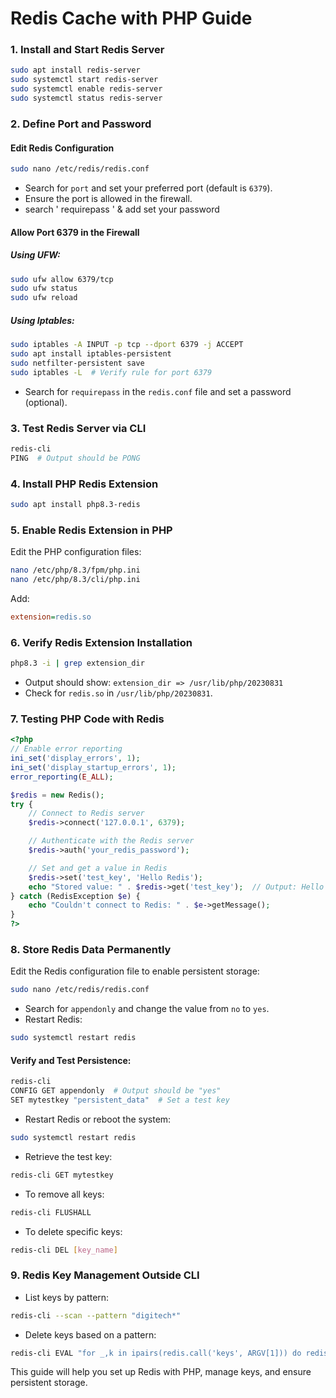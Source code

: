 # Redis Cache with PHP Guide

### 1. Install and Start Redis Server
```bash
sudo apt install redis-server
sudo systemctl start redis-server
sudo systemctl enable redis-server
sudo systemctl status redis-server
```

### 2. Define Port and Password
#### Edit Redis Configuration
```bash
sudo nano /etc/redis/redis.conf
```

- Search for `port` and set your preferred port (default is `6379`).
- Ensure the port is allowed in the firewall.
- search ' requirepass ' & add set your password

#### Allow Port 6379 in the Firewall
##### Using UFW:
```bash
sudo ufw allow 6379/tcp
sudo ufw status
sudo ufw reload
```

##### Using Iptables:
```bash
sudo iptables -A INPUT -p tcp --dport 6379 -j ACCEPT
sudo apt install iptables-persistent
sudo netfilter-persistent save
sudo iptables -L  # Verify rule for port 6379
```

- Search for `requirepass` in the `redis.conf` file and set a password (optional).

### 3. Test Redis Server via CLI
```bash
redis-cli
PING  # Output should be PONG
```

### 4. Install PHP Redis Extension
```bash
sudo apt install php8.3-redis
```

### 5. Enable Redis Extension in PHP
Edit the PHP configuration files:

```bash
nano /etc/php/8.3/fpm/php.ini
nano /etc/php/8.3/cli/php.ini
```
Add:
```ini
extension=redis.so
```

### 6. Verify Redis Extension Installation
```bash
php8.3 -i | grep extension_dir
```
- Output should show: `extension_dir => /usr/lib/php/20230831`
- Check for `redis.so` in `/usr/lib/php/20230831`.

### 7. Testing PHP Code with Redis
```php
<?php
// Enable error reporting
ini_set('display_errors', 1);
ini_set('display_startup_errors', 1);
error_reporting(E_ALL);

$redis = new Redis();
try {
    // Connect to Redis server
    $redis->connect('127.0.0.1', 6379);

    // Authenticate with the Redis server
    $redis->auth('your_redis_password'); 

    // Set and get a value in Redis
    $redis->set('test_key', 'Hello Redis');
    echo "Stored value: " . $redis->get('test_key');  // Output: Hello Redis
} catch (RedisException $e) {
    echo "Couldn't connect to Redis: " . $e->getMessage();
}
?>
```

### 8. Store Redis Data Permanently
Edit the Redis configuration file to enable persistent storage:
```bash
sudo nano /etc/redis/redis.conf
```
- Search for `appendonly` and change the value from `no` to `yes`.
- Restart Redis:
```bash
sudo systemctl restart redis
```

#### Verify and Test Persistence:
```bash
redis-cli
CONFIG GET appendonly  # Output should be "yes"
SET mytestkey "persistent_data"  # Set a test key
```
- Restart Redis or reboot the system:
```bash
sudo systemctl restart redis
```
- Retrieve the test key:
```bash
redis-cli GET mytestkey
```
- To remove all keys:
```bash
redis-cli FLUSHALL
```
- To delete specific keys:
```bash
redis-cli DEL [key_name]
```

### 9. Redis Key Management Outside CLI
- List keys by pattern:
```bash
redis-cli --scan --pattern "digitech*"
```
- Delete keys based on a pattern:
```bash
redis-cli EVAL "for _,k in ipairs(redis.call('keys', ARGV[1])) do redis.call('del', k) end" 0 "digitech*"
```

This guide will help you set up Redis with PHP, manage keys, and ensure persistent storage.
